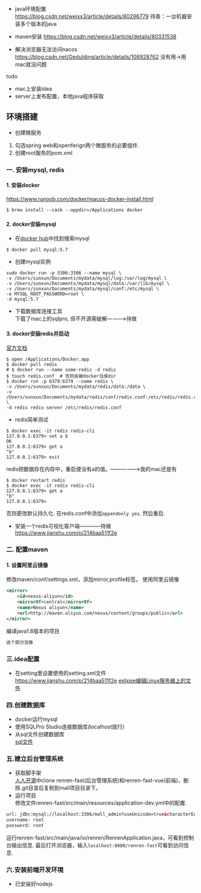 
- java环境配置      
https://blog.csdn.net/weixx3/article/details/80296779
待查：一台机器安装多个版本的java
- maven安装
https://blog.csdn.net/weixx3/article/details/80331538


- 解决浏览器无法访问nacos
https://blog.csdn.net/Gedulding/article/details/108928762       没有用->用mac就没问题

todo
- mac上安装idea
- server上发布配置，本地java程序获取

## 环境搭建
- 创建微服务    
1. 勾选spring web和openferign两个微服务的必要组件.
2. 创建root服务的pom.xml
### 一. 安装mysql, redis
#### 1. 安装docker
https://www.runoob.com/docker/macos-docker-install.html
```shell
$ brew install --cask --appdir=/Applications docker
```
#### 2. docker安装mysql
- 在[docker hub]()中找到搜索mysql
```shell
$ docker pull mysql:5.7
```
- 创建mysql实例
```shell
sudo docker run -p 3306:3306 --name mysql \
-v /Users/sunxun/Documents/mydata/mysql/log:/var/log/mysql \
-v /Users/sunxun/Documents/mydata/mysql/data:/var/lib/mysql \
-v /Users/sunxun/Documents/mydata/mysql/conf:/etc/mysql \
-e MYSQL_ROOT_PASSWORD=root \
-d mysql:5.7
```
- 下载数据库连接工具        
下载了mac上的sqlpro, 但不开源需破解————>待做
#### 3. docker安装redis并启动
[官方文档](https://hub.docker.com/_/redis)
```shell
$ open /Applications/Docker.app
$ docker pull redis
# $ docker run --name some-redis -d redis
$ touch redis.conf  # 否则会被docker当成dir
$ docker run -p 6379:6379 --name redis \
-v /Users/sunxun/Documents/mydata/redis/data:/data \
-v /Users/sunxun/Documents/mydata/redis/conf/redis.conf:/etc/redis/redis.conf \
-d redis redis-server /etc/redis/redis.conf
```
- redis简单测试
```shell
$ docker exec -it redis redis-cli
127.0.0.1:6379> set a b
OK
127.0.0.1:6379> get a
"b"
127.0.0.1:6379> exit
```
redis把数据存在内存中，重启便没有a的值。——————>我的mac还是有
```shell
$ docker restart redis
$ docker exec -it redis redis-cli
127.0.0.1:6379> get a
"b"
127.0.0.1:6379> 
```
否则更改默认持久化. 在redis.conf中添加```appendonly yes```. 然后重启.
- 安装一个redis可视化客户端————待做     
https://www.jianshu.com/p/214baa511f2e

### 二. 配置maven
#### 1. 设置阿里云镜像
修改maven/conf/settings.xml，添加mirror,profile标签。
使用阿里云镜像
```xml
<mirror>
    <id>nexus-aliyun</id>
    <mirrorOf>central</mirrorOf>
    <name>Nexus aliyun</name>
    <url>http://maven.aliyun.com/nexus/content/groups/public</url>
</mirror>
```
编译java1.8版本的项目
```xml
这个部分没做
```

### 三.idea配置
- 在setting里设置使用的setting.xml文件
https://www.jianshu.com/p/214baa511f2e
[exlipse编辑Linux服务器上的文件](https://blog.csdn.net/hehuihh/article/details/80667014)

### 四.创建数据库
- docker运行mysql
- 使用SQLPro Studio连接数据库(localhost就行)
- 从sql文件创建数据库       
[sql文件](https://github.com/cosmoswong/gulimall/tree/master/doc/sql)

### 五.建立后台管理系统
- 获取脚手架        
[人人开源](https://gitee.com/renrenio)中clone renren-fast(后台管理系统)和renren-fast-vue(前端)，删除.git目录后复制到mall项目目录下。
- 运行项目      
修改文件renren-fast/src/main/resources/application-dev.yml中的配置.
```xml
url: jdbc:mysql://localhost:3306/mall_admin?useUnicode=true&characterEncoding=UTF-8&serverTimezone=Asia/Shanghai
username: root
password: root
```
运行renren-fast/src/main/java/io/renren/RenrenApplication.java，可看到控制台输出信息.
最后打开浏览器，输入```localhost:8080/renren-fast```可看到访问信息.

### 六.安装前端开发环境
- 已安装好nodejs
